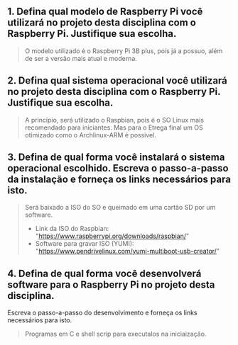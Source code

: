## 1. Defina qual modelo de Raspberry Pi você utilizará no projeto desta disciplina com o Raspberry Pi. Justifique sua escolha.

> O modelo utilizado é o Raspberry Pi 3B plus, pois já a possuo, além de ser a versão mais atual e moderna.

## 2. Defina qual sistema operacional você utilizará no projeto desta disciplina com o Raspberry Pi. Justifique sua escolha.

> A princípio, será utilizado o Raspbian, pois é o SO Linux mais recomendado para iniciantes. Mas para o Etrega final um OS otimizado como o Archlinux-ARM é possivel.

## 3. Defina de qual forma você instalará o sistema operacional escolhido. Escreva o passo-a-passo da instalação e forneça os links necessários para isto.

> Será baixado a ISO do SO e queimado em uma cartão SD por um software.
>* Link da ISO do Raspbian: "https://www.raspberrypi.org/downloads/raspbian/"
>* Software para gravar ISO (YUMI): "https://www.pendrivelinux.com/yumi-multiboot-usb-creator/"

## 4. Defina de qual forma você desenvolverá software para o Raspberry Pi no projeto desta disciplina.
Escreva o passo-a-passo do desenvolvimento e forneça os links necessários para isto.

> Programas em C e shell scrip para executalos na iniciaização.


